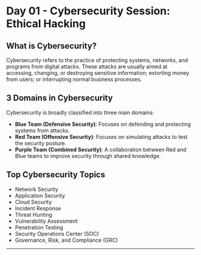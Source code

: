 # Day 01 - Cybersecurity Session: Ethical Hacking

## What is Cybersecurity?

Cybersecurity refers to the practice of protecting systems, networks, and programs from digital attacks. These attacks are usually aimed at accessing, changing, or destroying sensitive information; extorting money from users; or interrupting normal business processes.

## 3 Domains in Cybersecurity

Cybersecurity is broadly classified into three main domains:

- **Blue Team (Defensive Security)**: Focuses on defending and protecting systems from attacks.
- **Red Team (Offensive Security)**: Focuses on simulating attacks to test the security posture.
- **Purple Team (Combined Security)**: A collaboration between Red and Blue teams to improve security through shared knowledge.

## Top Cybersecurity Topics

- Network Security
- Application Security
- Cloud Security
- Incident Response
- Threat Hunting
- Vulnerability Assessment
- Penetration Testing
- Security Operations Center (SOC)
- Governance, Risk, and Compliance (GRC)

---

